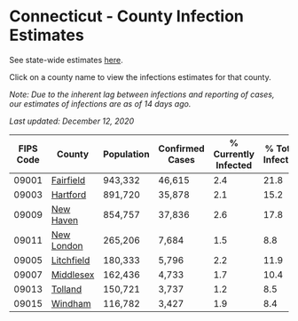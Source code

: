# Connecticut - County Infection Estimates

See state-wide estimates [here](/infections/us-ct).

Click on a county name to view the infections estimates for that county.

*Note: Due to the inherent lag between infections and reporting of cases, our estimates of infections are as of 14 days ago.*

*Last updated: December 12, 2020*

|   FIPS Code |                   County |   Population |   Confirmed Cases |   % Currently Infected |   % Total Infected |
|-------------|--------------------------|--------------|-------------------|------------------------|--------------------|
|       09001 |   [Fairfield](fairfield) |      943,332 |            46,615 |                    2.4 |               21.8 |
|       09003 |     [Hartford](hartford) |      891,720 |            35,878 |                    2.1 |               15.2 |
|       09009 |   [New Haven](new-haven) |      854,757 |            37,836 |                    2.6 |               17.8 |
|       09011 | [New London](new-london) |      265,206 |             7,684 |                    1.5 |                8.8 |
|       09005 | [Litchfield](litchfield) |      180,333 |             5,796 |                    2.2 |               11.9 |
|       09007 |   [Middlesex](middlesex) |      162,436 |             4,733 |                    1.7 |               10.4 |
|       09013 |       [Tolland](tolland) |      150,721 |             3,737 |                    1.2 |                8.5 |
|       09015 |       [Windham](windham) |      116,782 |             3,427 |                    1.9 |                8.4 |